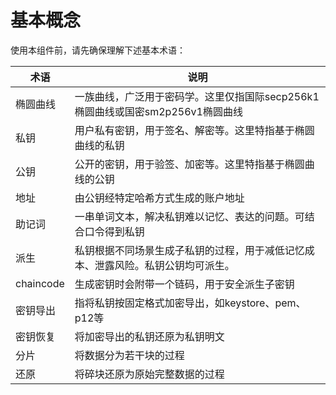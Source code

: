 
# 基本概念

使用本组件前，请先确保理解下述基本术语：

| 术语 | 说明 |
| --- | --- |
| 椭圆曲线 | 一族曲线，广泛用于密码学。这里仅指国际secp256k1椭圆曲线或国密sm2p256v1椭圆曲线 |
| 私钥 | 用户私有密钥，用于签名、解密等。这里特指基于椭圆曲线的私钥 |
| 公钥 | 公开的密钥，用于验签、加密等。这里特指基于椭圆曲线的公钥| 
| 地址 | 由公钥经特定哈希方式生成的账户地址| 
| 助记词 | 一串单词文本，解决私钥难以记忆、表达的问题。可结合口令得到私钥 | 
| 派生 | 私钥根据不同场景生成子私钥的过程，用于减低记忆成本、泄露风险。私钥公钥均可派生。| 
| chaincode | 生成密钥时会附带一个链码，用于安全派生子密钥| 
| 密钥导出 | 指将私钥按固定格式加密导出，如keystore、pem、p12等|
| 密钥恢复 | 将加密导出的私钥还原为私钥明文|
| 分片 | 将数据分为若干块的过程| 
| 还原 | 将碎块还原为原始完整数据的过程|
